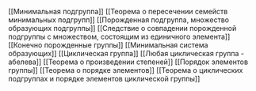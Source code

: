 [[Минимальная подгруппа]]
[[Теорема о пересечении семейств минимальных подгрупп]]
[[Порожденная подгруппа, множество образующих подгруппы]]
[[Следствие о совпадении порожденной подгруппы с множеством, состоящим из единичного элемента]]
[[Конечно порожденные группы]]
[[Минимальная система образующих]]
[[Циклическая группа]]
[[Любая циклическая группа - абелева]]
[[Теорема о произведении степеней]]
[[Порядок элементов группы]]
[[Теорема о порядке элементов]]
[[Теорема о циклических подгруппах и порядке элементов циклической группы]]